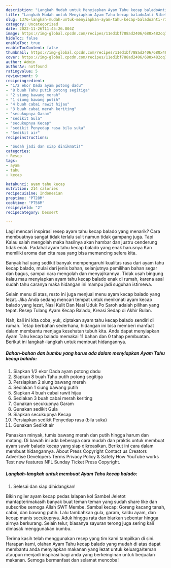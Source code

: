 ```yaml
---
description: "Langkah Mudah untuk Menyiapkan Ayam Tahu kecap baladoAnti Ribet"
title: "Langkah Mudah untuk Menyiapkan Ayam Tahu kecap baladoAnti Ribet"
slug: 1376-langkah-mudah-untuk-menyiapkan-ayam-tahu-kecap-baladoanti-ribet
category: Uncategorized
date: 2022-11-26T11:45:26.804Z
image: https://img-global.cpcdn.com/recipes/11ed1bf788ad2406/680x482cq70/ayam-tahu-kecap-balado-foto-resep-utama.jpg
hideToc: false
enableToc: true
enableTocContent: false
thumbnail: https://img-global.cpcdn.com/recipes/11ed1bf788ad2406/680x482cq70/ayam-tahu-kecap-balado-foto-resep-utama.jpg
cover: https://img-global.cpcdn.com/recipes/11ed1bf788ad2406/680x482cq70/ayam-tahu-kecap-balado-foto-resep-utama.jpg
author: Admin
authorAv: notfound
ratingvalue: 5
reviewcount: 9
recipeingredient:
- "1/2 ekor Dada ayam potong dadu"
- "8 buah Tahu putih potong segitiga"
- "2 siung bawang merah"
- "1 siung bawang putih"
- "4 buah cabai rawit hijau"
- "3 buah cabai merah keriting"
- "secukupnya Garam"
- "sedikit Gula"
- "secukupnya Kecap"
- "sedikit Penyedap rasa bila suka"
- "Sedikit air"
recipeinstructions:

- "Sudah jadi dan siap dinikmati!"
categories:
- Resep
tags:
- ayam
- tahu
- kecap

katakunci: ayam tahu kecap 
nutrition: 214 calories
recipecuisine: Indonesian
preptime: "PT28M"
cooktime: "PT56M"
recipeyield: "2"
recipecategory: Dessert

---
```



Lagi mencari inspirasi resep ayam tahu kecap balado yang menarik? Cara membuatnya sangat tidak terlalu sulit namun tidak gampang juga. Tapi Kalau salah mengolah maka hasilnya akan hambar dan justru cenderung tidak enak. Padahal ayam tahu kecap balado yang enak harusnya Kan memiliki aroma dan cita rasa yang bisa memancing selera kita.


Banyak hal yang sedikit banyak mempengaruhi kualitas rasa dari ayam tahu kecap balado, mulai dari jenis bahan, selanjutnya pemilihan bahan segar dan bagus, sampai cara mengolah dan menyajikannya. Tidak usah bingung kalau mau menyiapkan ayam tahu kecap balado enak di rumah, karena asal sudah tahu caranya maka hidangan ini mampu jadi suguhan istimewa.

Selain menu di atas, resto ini juga menjual menu ayam kecap balado yang lezat. Jika Anda sedang mencari tempat untuk menikmati ayam kecap balado yang lezat, Nasi Kulit Dan Nasi Uduk Po Saroh adalah pilihan yang tepat. Resep Tulang Ayam Kecap Balado, Kreasi Sedap di Akhir Bulan.


Nah, kali ini kita coba, yuk, ciptakan ayam tahu kecap balado sendiri di rumah. Tetap berbahan sederhana, hidangan ini bisa memberi manfaat dalam membantu menjaga kesehatan tubuh kita. Anda dapat menyiapkan Ayam Tahu kecap balado memakai 11 bahan dan 0 tahap pembuatan. Berikut ini langkah-langkah untuk membuat hidangannya.

<!--inarticleads1-->

##### Bahan-bahan dan bumbu yang harus ada dalam menyiapkan Ayam Tahu kecap balado:

1. Siapkan 1/2 ekor Dada ayam potong dadu
1. Siapkan 8 buah Tahu putih potong segitiga
1. Persiapkan 2 siung bawang merah
1. Sediakan 1 siung bawang putih
1. Siapkan 4 buah cabai rawit hijau
1. Sediakan 3 buah cabai merah keriting
1. Gunakan secukupnya Garam
1. Gunakan sedikit Gula
1. Siapkan secukupnya Kecap
1. Persiapkan sedikit Penyedap rasa (bila suka)
1. Gunakan Sedikit air


Panaskan minyak, tumis bawang merah dan putih hingga harum dan matang. Di bawah ini ada beberapa cara mudah dan praktis untuk membuat ayam suwir balado kecap yang siap dikreasikan. Berikut ini cara dalam membuat hidangannya. About Press Copyright Contact us Creators Advertise Developers Terms Privacy Policy &amp; Safety How YouTube works Test new features NFL Sunday Ticket Press Copyright. 

<!--inarticleads2-->

##### Langkah-langkah untuk membuat Ayam Tahu kecap balado:


1. Selesai dan siap dihidangkan!

Bikin ngiler ayam kecap pedas lalapan kol Sambel Jeletot mantapterimakasih banyak buat teman teman yang sudah share like dan subscribe semoga Allah SWT Membe. Sambal kecap: Goreng kacang tanah, cabai, dan bawang putih. Lalu tambahkan gula, garam, kaldu ayam, dan kecap manis secukupnya. Aduk hingga rata dan biarkan sebentar hingga airnya berkurang. Selain telur, biasanya sayuran terong juga sering kali dimasak menggunakan bumbu. 

Terima kasih telah menggunakan resep yang tim kami tampilkan di sini. Harapan kami, olahan Ayam Tahu kecap balado yang mudah di atas dapat membantu anda menyiapkan makanan yang lezat untuk keluarga/teman ataupun menjadi inspirasi bagi anda yang berkeinginan untuk berjualan makanan. Semoga bermanfaat dan selamat mencoba!
